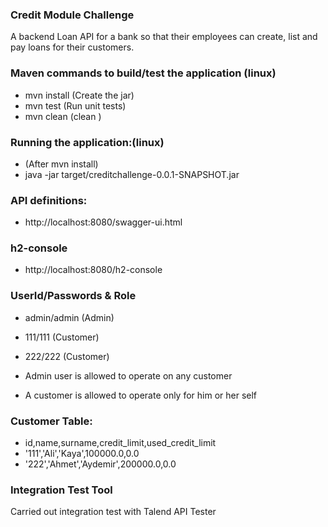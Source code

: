 ### Credit Module Challenge

A backend Loan API for a bank so that their employees can 
create, list and pay loans for their customers.

### Maven commands to build/test the application (linux)
* mvn install (Create the jar) 
* mvn test    (Run unit tests) 
* mvn clean   (clean )

### Running the application:(linux)
* (After mvn install)
* java -jar target/creditchallenge-0.0.1-SNAPSHOT.jar

### API definitions:
* http://localhost:8080/swagger-ui.html

### h2-console
* http://localhost:8080/h2-console 

### UserId/Passwords & Role
* admin/admin (Admin)
* 111/111     (Customer)
* 222/222     (Customer)

* Admin user is allowed to operate on any customer
* A customer is allowed to operate only for him or her self    

### Customer Table:
* id,name,surname,credit_limit,used_credit_limit
* '111','Ali','Kaya',100000.0,0.0 
* '222','Ahmet','Aydemir',200000.0,0.0

### Integration Test Tool
Carried out integration test with Talend API Tester
